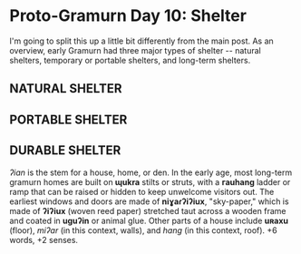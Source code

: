 # Proto-Gramurn Day 10: Shelter

I'm going to split this up a little bit differently from the main post. As an overview, early Gramurn had three major types of shelter -- natural shelters, temporary or portable shelters, and long-term shelters.

## NATURAL SHELTER

## PORTABLE SHELTER

## DURABLE SHELTER

_ʔian_ is the stem for a house, home, or den. In the early age, most long-term gramurn homes are built on **ɰukra** stilts or struts, with a **гauhang** ladder or ramp that can be raised or hidden to keep unwelcome visitors out. The earliest windows and doors are made of **niɣaɾʔiʔiux**, "sky-paper," which is made of **ʔiʔiux** (woven reed paper) stretched taut across a wooden frame and coated in **uguʔin** or animal glue. Other parts of a house include **uʀaxu** (floor), _miʔar_ (in this context, walls), and _hang_ (in this context, roof). +6 words, +2 senses.
